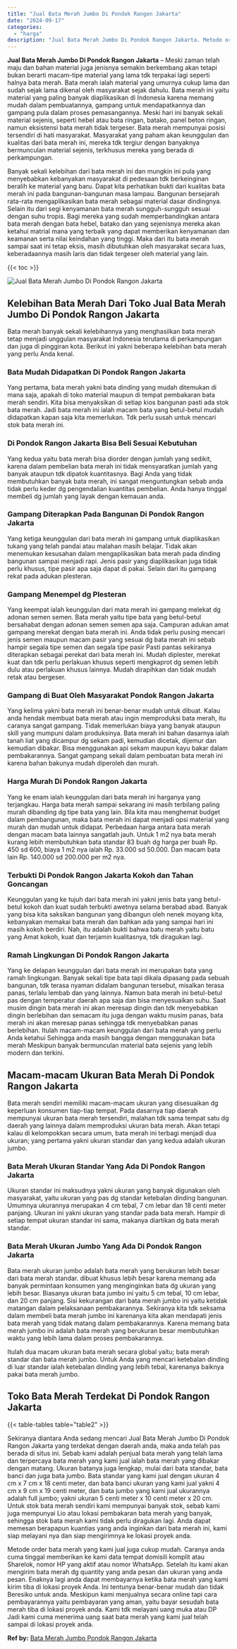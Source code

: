 ```yaml
---
title: "Jual Bata Merah Jumbo Di Pondok Rangon Jakarta"
date: "2024-09-17"
categories: 
  - "harga"
description: "Jual Bata Merah Jumbo Di Pondok Rangon Jakarta. Metode order bata merah yang kami jual juga cukup mudah. Caranya anda cuma tinggal memberikan ke kami data te..."
---
```


**Jual Bata Merah Jumbo Di Pondok Rangon Jakarta** – Meski zaman telah maju dan bahan material juga jenisnya semakin berkembang akan tetapi bukan berarti macam-tipe material yang lama tdk terpakai lagi seperti halnya bata merah. Bata merah ialah material yang umurnya cukup lama dan sudah sejak lama dikenal oleh masyarakat sejak dahulu. Bata merah ini yaitu material yang paling banyak diaplikasikan di Indonesia karena memang mudah dalam pembuatannya, gampang untuk mendapatkannya dan gampang pula dalam proses pemasangannya. Meski hari ini banyak sekali material sejenis, seperti hebel atau bata ringan, batako, panel beton ringan, namun eksistensi bata merah tidak tergeser. Bata merah mempunyai posisi tersendiri di hati masyarakat. Masyarakat yang paham akan keunggulan dan kualitas dari bata merah ini, mereka tdk tergiur dengan banyaknya bermunculan material sejenis, terkhusus mereka yang berada di perkampungan.

Banyak sekali kelebihan dari bata merah ini dan mungkin ini pula yang menyebabkan kebanyakan masyarakat di pedesaan tdk berkeinginan beralih ke material yang baru. Dapat kita perhatikan bukti dari kualitas bata merah ini pada bangunan-bangunan masa lampau. Bangunan bersejarah rata-rata mengaplikasikan bata merah sebagai material dasar dindingnya. Selain itu dari segi kenyamanan bata merah sungguh-sungguh sesuai dengan suhu tropis. Bagi mereka yang sudah memperbandingkan antara bata merah dengan bata hebel, batako dan yang sejenisnya mereka akan ketahui matrial mana yang terbaik yang dapat memberikan kenyamanan dan keamanan serta nilai keindahan yang tinggi. Maka dari itu bata merah sampai saat ini tetap eksis, masih dibutuhkan oleh masyarakat secara luas, keberadaannya masih laris dan tidak tergeser oleh material yang lain.

{{< toc >}}

![Jual Bata Merah Jumbo Di Pondok Rangon Jakarta](/images/jual-bata-merah-16.png)

## Kelebihan Bata Merah Dari Toko Jual Bata Merah Jumbo Di Pondok Rangon Jakarta

Bata merah banyak sekali kelebihannya yang menghasilkan bata merah tetap menjadi unggulan masyarakat Indonesia terutama di perkampungan dan juga di pinggiran kota. Berikut ini yakni beberapa kelebihan bata merah yang perlu Anda kenal.

### Bata Mudah Didapatkan Di Pondok Rangon Jakarta

Yang pertama, bata merah yakni bata dinding yang mudah ditemukan di mana saja, apakah di toko material maupun di tempat pembakaran bata merah sendiri. Kita bisa menyaksikan di setiap kios bangunan pasti ada stok bata merah. Jadi bata merah ini ialah macam bata yang betul-betul mudah didapatkan kapan saja kita memerlukan. Tdk perlu susah untuk mencari stok bata merah ini.

### Di Pondok Rangon Jakarta Bisa Beli Sesuai Kebutuhan

Yang kedua yaitu bata merah bisa diorder dengan jumlah yang sedikit, karena dalam pembelian bata merah ini tidak mensyaratkan jumlah yang banyak ataupun tdk dipatok kuantitasnya. Bagi Anda yang tidak membutuhkan banyak bata merah, ini sangat menguntungkan sebab anda tidak perlu keder dg pengendalian kuantitas pembelian. Anda hanya tinggal membeli dg jumlah yang layak dengan kemauan anda.

### Gampang Diterapkan Pada Bangunan Di Pondok Rangon Jakarta

Yang ketiga keunggulan dari bata merah ini gampang untuk diaplikasikan tukang yang telah pandai atau malahan masih belajar. Tidak akan menemukan kesusahan dalam mengaplikasikan bata merah pada dinding bangunan sampai menjadi rapi. Jenis pasir yang diaplikasikan juga tidak perlu khusus, tipe pasir apa saja dapat di pakai. Selain dari itu gampang rekat pada adukan plesteran.

### Gampang Menempel dg Plesteran

Yang keempat ialah keunggulan dari mata merah ini gampang melekat dg adonan semen semen. Bata merah yaitu tipe bata yang betul-betul bersahabat dengan adonan semen semen apa saja. Campuran adukan amat gampang merekat dengan bata merah ini. Anda tidak perlu pusing mencari jenis semen maupun macam pasir yang sesuai dg bata merah ini sebab hampir segala tipe semen dan segala tipe pasir Pasti pantas sekiranya diterapkan sebagai perekat dari bata merah ini. Mudah diplester, merekat kuat dan tdk perlu perlakuan khusus seperti mengkaprot dg semen lebih dulu atau perlakuan khusus lainnya. Mudah dirapihkan dan tidak mudah retak atau bergeser.

### Gampang di Buat Oleh Masyarakat Pondok Rangon Jakarta

Yang kelima yakni bata merah ini benar-benar mudah untuk dibuat. Kalau anda hendak membuat bata merah atau ingin memproduksi bata merah, itu caranya sangat gampang. Tidak memerlukan biaya yang banyak ataupun skill yang mumpuni dalam produksinya. Bata merah ini bahan dasarnya ialah tanah liat yang dicampur dg sekam padi, kemudian dicetak, dijemur dan kemudian dibakar. Bisa menggunakan api sekam maupun kayu bakar dalam pembakarannya. Sangat gampang sekali dalam pembuatan bata merah ini karena bahan bakunya mudah diperoleh dan murah.

### Harga Murah Di Pondok Rangon Jakarta

Yang ke enam ialah keunggulan dari bata merah ini harganya yang terjangkau. Harga bata merah sampai sekarang ini masih terbilang paling murah dibanding dg tipe bata yang lain. Bila kita mau menghemat budget dalam pembangunan, maka bata merah ini dapat menjadi opsi material yang murah dan mudah untuk didapat. Perbedaan harga antara bata merah dengan macam bata lainnya sangatlah jauh. Untuk 1 m2 nya bata merah kurang lebih membutuhkan bata standar 83 buah dg harga per buah Rp. 450 sd 600, biaya 1 m2 nya ialah Rp. 33.000 sd 50.000. Dan macam bata lain Rp. 140.000 sd 200.000 per m2 nya.

### Terbukti Di Pondok Rangon Jakarta Kokoh dan Tahan Goncangan

Keunggulan yang ke tujuh dari bata merah ini yakni jenis bata yang betul-betul kokoh dan kuat sudah terbukti awetnya selama berabad abad. Banyak yang bisa kita saksikan bangunan yang dibangun oleh nenek moyang kita, kebanyakan memakai bata merah dan bahkan ada yang sampai hari ini masih kokoh berdiri. Nah, itu adalah bukti bahwa batu merah yaitu batu yang Amat kokoh, kuat dan terjamin kualitasnya, tdk diragukan lagi.

### Ramah Lingkungan Di Pondok Rangon Jakarta

Yang ke delapan keunggulan dari bata merah ini merupakan bata yang ramah lingkungan. Banyak sekali tipe bata tapi dikala dipasang pada sebuah bangunan, tdk terasa nyaman didalam bangunan tersebut, misalkan terasa panas, terlalu lembab dan yang lainnya. Namun bata merah ini betul-betul pas dengan temperatur daerah apa saja dan bisa menyesuaikan suhu. Saat musim dingin bata merah ini akan meresap dingin dan tdk menyebabkan dingin berlebihan dan semacam itu juga dengan waktu musim panas, bata merah ini akan meresap panas sehingga tdk menyebabkan panas berlebihan. Itulah macam-macam keunggulan dari bata merah yang perlu Anda ketahui Sehingga anda masih bangga dengan menggunakan bata merah Meskipun banyak bermunculan material bata sejenis yang lebih modern dan terkini.

## Macam-macam Ukuran Bata Merah Di Pondok Rangon Jakarta

Bata merah sendiri memiliki macam-macam ukuran yang disesuaikan dg keperluan konsumen tiap-tiap tempat. Pada dasarnya tiap daerah mempunyai ukuran bata merah tersendiri, malahan tdk sama tempat satu dg daerah yang lainnya dalam memproduksi ukuran bata merah. Akan tetapi kalau di kelompokkan secara umum, bata merah ini terbagi menjadi dua ukuran; yang pertama yakni ukuran standar dan yang kedua adalah ukuran jumbo.

### Bata Merah Ukuran Standar Yang Ada Di Pondok Rangon Jakarta

Ukuran standar ini maksudnya yakni ukuran yang banyak digunakan oleh masyarakat, yaitu ukuran yang pas dg standar ketebalan dinding bangunan. Umumnya ukurannya merupakan 4 cm tebal, 7 cm lebar dan 18 centi meter panjang. Ukuran ini yakni ukuran yang standar pada bata merah. Hampir di setiap tempat ukuran standar ini sama, makanya diartikan dg bata merah standar.

### Bata Merah Ukuran Jumbo Yang Ada Di Pondok Rangon Jakarta

Bata merah ukuran jumbo adalah bata merah yang berukuran lebih besar dari bata merah standar. dibuat khusus lebih besar karena memang ada banyak permintaan konsumen yang menginginkan bata dg ukuran yang lebih besar. Biasanya ukuran bata jumbo ini yaitu 5 cm tebal, 10 cm lebar, dan 20 cm panjang. Sisi kekurangan dari bata merah jumbo ini yaitu ketidak matangan dalam pelaksanaan pembakarannya. Sekiranya kita tdk seksama dalam membeli bata merah jumbo ini karenanya kita akan mendapati jenis bata merah yang tidak matang dalam pembakarannya. Karena memang bata merah jumbo ini adalah bata merah yang berukuran besar membutuhkan waktu yang lebih lama dalam proses pembakarannya.

Itulah dua macam ukuran bata merah secara global yaitu; bata merah standar dan bata merah jumbo. Untuk Anda yang mencari ketebalan dinding di luar standar ialah ketebalan dinding yang lebih tebal, karenanya baiknya pakai bata merah jumbo.

## Toko Bata Merah Terdekat Di Pondok Rangon Jakarta

{{< table-tables table="table2" >}}

Sekiranya diantara Anda sedang mencari Jual Bata Merah Jumbo Di Pondok Rangon Jakarta yang terdekat dengan daerah anda, maka anda telah pas berada di situs ini. Sebab kami adalah penjual bata merah yang telah lama dan terpercaya bata merah yang kami jual ialah bata merah yang dibakar dengan matang. Ukuran batanya juga lengkap, mulai dari bata standar, bata banci dan juga bata jumbo. Bata standar yang kami jual dengan ukuran 4 cm x 7 cm x 18 centi meter, dan bata banci ukuran yang kami jual yakni 4 cm x 9 cm x 19 centi meter, dan bata jumbo yang kami jual ukurannya adalah full jumbo; yakni ukuran 5 centi meter x 10 centi meter x 20 cm. Untuk stok bata merah sendiri kami mempunyai banyak stok, sebab kami juga mempunyai Lio atau lokasi pembakaran bata merah yang banyak, sehingga stok bata merah kami tidak perlu diragukan lagi. Anda dapat memesan berapapun kuantias yang anda inginkan dari bata merah ini, kami siap melayani nya dan siap mengirimnya ke lokasi proyek anda.

Metode order bata merah yang kami jual juga cukup mudah. Caranya anda cuma tinggal memberikan ke kami data tempat domisili komplit atau Sharelok, nomor HP yang aktif atau nomor WhatsApp. Setelah itu kami akan mengirim bata merah dg quantity yang anda pesan dan ukuran yang anda pesan. Enaknya lagi anda dapat membayarnya ketika bata merah yang kami kirim tiba di lokasi proyek Anda. Ini tentunya benar-benar mudah dan tidak Beresiko untuk anda. Meskipun kami menjualnya secara online tapi cara pembayarannya yaitu pembayaran yang aman, yaitu bayar sesudah bata merah tiba di lokasi proyek anda. Kami tdk melayani uang muka atau DP Jadi kami cuma menerima uang saat bata merah yang kami jual telah sampai di lokasi proyek anda.

**Ref by:** [Bata Merah Jumbo Pondok Rangon Jakarta](https://id.wikipedia.org/wiki/Bata)
